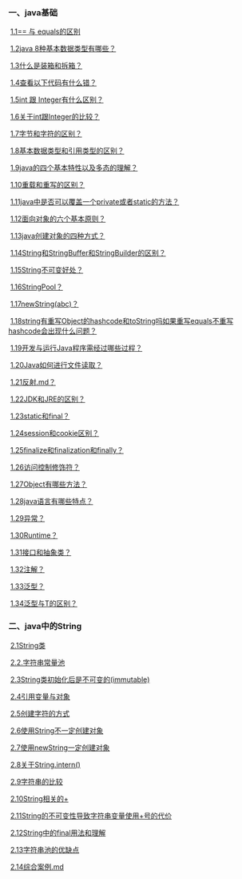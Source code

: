### 一、java基础

​	[1.1== 与 equals的区别](java基础/1.1==与equals的区别.md)

​	[1.2java 8种基本数据类型有哪些？](java基础/1.2java8种基本数据类型有哪些.md)

​	[1.3什么是装箱和拆箱？](java基础/1.3什么是装箱和拆箱.md)

​	[1.4查看以下代码有什么错？](java基础/1.4查看以下代码有什么错.md)

​	[1.5int 跟 Integer有什么区别？](java基础/1.5int跟Integer有什么区别.md)

​	[1.6关于int跟Integer的比较？](java基础/1.6关于int跟Integer的比较.md)

​	[1.7字节和字符的区别？](java基础/1.7字节和字符的区别.md)

​	[1.8基本数据类型和引用类型的区别？](java基础/1.8基本数据类型和引用类型的区别.md)

​	[1.9java的四个基本特性以及多态的理解？](java基础/1.9java的四个基本特性以及多态的理解.md)

​	[1.10重载和重写的区别？](java基础/1.10重载和重写的区别.md)

​	[1.11java中是否可以覆盖一个private或者static的方法？](java基础/1.11java中是否可以覆盖一个private或者static的方法.md)

​	[1.12面向对象的六个基本原则？](java基础/1.12面向对象的六个基本原则.md)

​	[1.13java创建对象的四种方式？](java基础/1.13java创建对象的四种方式.md)

​	[1.14String和StringBuffer和StringBuilder的区别？](java基础/1.14String和StringBuffer和StringBuilder的区别.md)

​	[1.15String不可变好处？](java基础/1.15String不可变好处.md)

​	[1.16StringPool？](java基础/1.16StringPool.md)

​	[1.17newString(abc)？](java基础/1.17newString(abc).md)

​	[1.18string有重写Object的hashcode和toString吗如果重写equals不重写hashcode会出现什么问题？](java基础/1.18string有重写Object的hashcode和toString吗如果重写equals不重写hashcode会出现什么问题.md)

​	[1.19开发与运行Java程序需经过哪些过程？](java基础/1.19开发与运行Java程序需经过哪些过程.md)

​	[1.20Java如何进行文件读取？](java基础/1.20Java如何进行文件读取.md)

​	[1.21反射.md？](java基础/1.21反射.md)

​	[1.22JDK和JRE的区别？](java基础/1.22JDK和JRE的区别.md)

​	[1.23static和final？](java基础/1.23static和final.md)

​	[1.24session和cookie区别？](java基础/1.24session和cookie区别.md)

​	[1.25finalize和finalization和finally？](java基础/1.25finalize和finalization和finally.md)

​	[1.26访问控制修饰符？](java基础/1.26访问控制修饰符.md)

​	[1.27Object有哪些方法？](java基础/1.27Object有哪些方法.md)

​	[1.28java语言有哪些特点？](java基础/1.28java语言有哪些特点.md)

​	[1.29异常？](java基础/1.29异常.md)

​	[1.30Runtime？](java基础/1.30Runtime.md)

​	[1.31接口和抽象类？](java基础/1.31接口和抽象类.md)

​	[1.32注解？](java基础/1.32注解.md)

​	[1.33泛型？](java基础/1.33泛型.md)

​	[1.34泛型与T的区别？](java基础/1.34泛型与T的区别.md)

### 二、java中的String

​	[2.1String类](java中的String/2.1String类.md)

​	[2.2.字符串常量池](java中的String/2.2.字符串常量池.md)

​	[2.3String类初始化后是不可变的(immutable)](java中的String/2.3String类初始化后是不可变的(immutable).md)

​	[2.4引用变量与对象](java中的String/2.4引用变量与对象.md)

​	[2.5创建字符的方式](java中的String/2.5创建字符的方式.md)

​	[2.6使用String不一定创建对象](java中的String/2.6使用String不一定创建对象.md)

​	[2.7使用newString一定创建对象](java中的String/2.7使用newString一定创建对象.md)

​	[2.8关于String.intern()](java中的String/2.8关于String.intern().md)

​	[2.9字符串的比较](java中的String/2.9字符串的比较.md)

​	[2.10String相关的+](java中的String/2.10String相关的+.md)

​	[2.11String的不可变性导致字符串变量使用+号的代价](java中的String/2.11String的不可变性导致字符串变量使用+号的代价.md)

​	[2.12String中的final用法和理解](java中的String/2.12String中的final用法和理解.md)

​	[2.13字符串池的优缺点](java中的String/2.13字符串池的优缺点.md)

​	[2.14综合案例.md](java中的String/2.14综合案例.md)